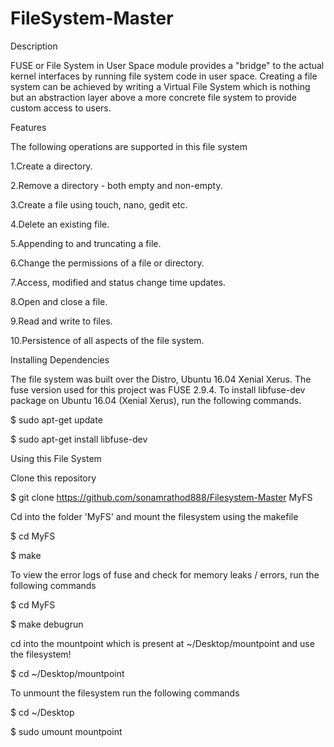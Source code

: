 # FileSystem-Master

Description

FUSE or File System in User Space module provides a "bridge" to the actual kernel interfaces by running file system code in user space. Creating a file system can be achieved by writing a Virtual File System which is nothing but an abstraction layer above a more concrete file system to provide custom access to users.

Features

The following operations are supported in this file system

1.Create a directory.

2.Remove a directory - both empty and non-empty.

3.Create a file using touch, nano, gedit etc.

4.Delete an existing file.

5.Appending to and truncating a file.

6.Change the permissions of a file or directory.

7.Access, modified and status change time updates.

8.Open and close a file.

9.Read and write to files.

10.Persistence of all aspects of the file system.

Installing Dependencies

The file system was built over the Distro, Ubuntu 16.04 Xenial Xerus. The fuse version used for this project was FUSE 2.9.4. To install libfuse-dev package on Ubuntu 16.04 (Xenial Xerus), run the following commands.

$ sudo apt-get update

$ sudo apt-get install libfuse-dev

Using this File System

Clone this repository

$ git clone https://github.com/sonamrathod888/Filesystem-Master MyFS

Cd into the folder 'MyFS' and mount the filesystem using the makefile

$ cd MyFS

$ make

To view the error logs of fuse and check for memory leaks / errors, run the following commands

$ cd MyFS

$ make debugrun

cd into the mountpoint which is present at ~/Desktop/mountpoint and use the filesystem!

$ cd ~/Desktop/mountpoint

To unmount the filesystem run the following commands

$ cd ~/Desktop

$ sudo umount mountpoint
